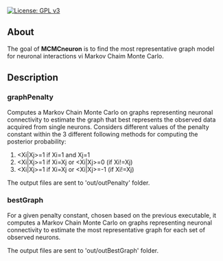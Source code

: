 [![License: GPL v3](https://img.shields.io/badge/License-GPL%20v3-blue.svg)](https://www.gnu.org/licenses/gpl-3.0)

## About ##

The goal of __MCMCneuron__ is to find the most representative graph model for neuronal interactions vi Markov Chaim Monte Carlo.

## Description ##

### graphPenalty ###

Computes a Markov Chain Monte Carlo on graphs representing neuronal connectivity to estimate the graph that best represents the observed data acquired from single neurons. Considers different values of the penalty constant within the 3 different following methods for computing the posterior probability:

 1. <Xi|Xj>=1 if Xi=1 and Xj=1
 2. <Xi|Xj>=1 if Xi=Xj or <Xi|Xj>=0 (if Xi!=Xj)
 3. <Xi|Xj>=1 if Xi=Xj or <Xi|Xj>=-1 (if Xi!=Xj)

The output files are sent to 'out/outPenalty' folder.

### bestGraph ###

For a given penalty constant, chosen based on the previous executable, it computes a Markov Chain Monte Carlo on graphs representing neuronal connectivity to estimate the most representative graph for each set of observed neurons.

The output files are sent to 'out/outBestGraph' folder.
